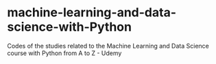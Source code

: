 # machine-learning-and-data-science-with-Python
Codes of the studies related to the Machine Learning and Data Science course with Python from A to Z - Udemy
